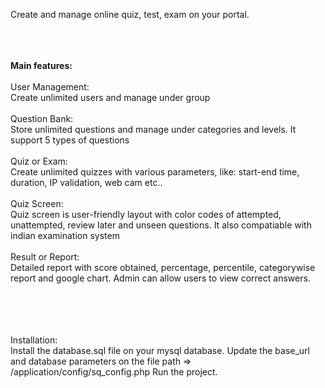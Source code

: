 
Create and manage online quiz, test, exam on your portal.<br>
<br> 

<br><br>
<strong>Main features:</strong><br>
<br>
 User Management: <br>
    Create unlimited users and manage under group
<br><br>
 Question Bank: <br>
    Store unlimited questions and manage under categories and levels. It support 5 types of questions
<br><br>
 Quiz or Exam: <br>
    Create unlimited quizzes with various parameters, like: start-end time, duration, IP validation, web cam etc..
<br><br>
 Quiz Screen: <br>
    Quiz screen is user-friendly layout with color codes of attempted, unattempted, review later and unseen questions. It also compatiable with indian examination system
<br><br>
 Result or Report: <br>
    Detailed report with score obtained, percentage, percentile, categorywise report and google chart. Admin can allow users to view correct answers.

<br><br>
<br><br>
 Installation: <br>
    Install the database.sql file on your mysql database.
    Update the base_url and database parameters on the file path => /application/config/sq_config.php
    Run the project.
